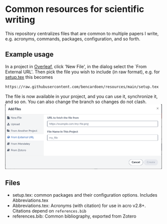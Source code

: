 # Common resources for scientific writing
This repository centralizes files that are common to multiple papers I write, e.g. acronyms, commands, packages, configuration, and so forth.

## Example usage

In a project in [Overleaf](https://www.overleaf.com/project), click 'New File', in the dialog select the `From External URL'. 
Then pick the file you wish to include (in raw format), e.g. for [setup.tex](https://github.com/bencardoen/resources/blob/main/setup.tex) this becomes
```bash
https://raw.githubusercontent.com/bencardoen/resources/main/setup.tex
```
The file is now available in your project, and you can use it, synchronize it, and so on.
You can also change the branch so changes do not clash.
![example](example.png)

## Files

- setup.tex: common packages and their configuration options. Includes Abbreviations.tex
- Abbreviations.tex: Acronyms (with citation) for use in acro v2.8+. Citations depend on `references.bib`
- references.bib: Common bibliography, exported from Zotero
